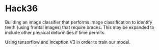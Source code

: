 # Hack36
Building an image classifier that performs image classification to identify teeth (using frontal images) that require braces. This may be expanded to include other physical deformities if time permits. 

Using tensorflow and Inception V3 in order to train our model. 